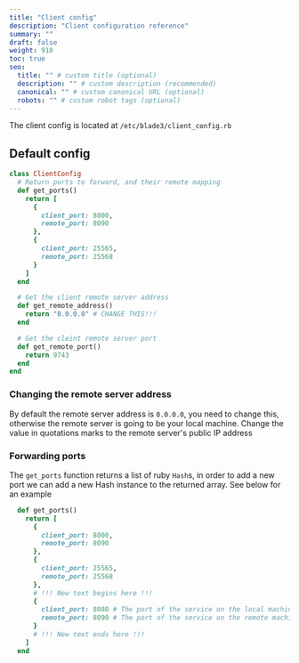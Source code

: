 ```yaml
---
title: "Client config"
description: "Client configuration reference"
summary: ""
draft: false
weight: 910
toc: true
seo:
  title: "" # custom title (optional)
  description: "" # custom description (recommended)
  canonical: "" # custom canonical URL (optional)
  robots: "" # custom robot tags (optional)
---
```


The client config is located at ```/etc/blade3/client_config.rb```

## Default config
```ruby
class ClientConfig
  # Return ports to forward, and their remote mapping
  def get_ports()
    return [
      {
        client_port: 8000,
        remote_port: 8090
      },
      {
        client_port: 25565,
        remote_port: 25568
      }
    ]
  end

  # Get the client remote server address
  def get_remote_address()
    return "0.0.0.0" # CHANGE THIS!!!
  end

  # Get the cleint remote server port
  def get_remote_port()
    return 9743
  end
end
```

### Changing the remote server address
By default the remote server address is ```0.0.0.0```, you need to change this, otherwise the remote server is going to be your local machine. Change the value in quotations marks to the remote server's public IP address

### Forwarding ports
The ```get_ports``` function returns a list of ruby ```Hash```s, in order to add a new port we can add a new Hash instance to the returned array. See below for an example
```ruby
  def get_ports()
    return [
      {
        client_port: 8000,
        remote_port: 8090
      },
      {
        client_port: 25565,
        remote_port: 25568
      },
      # !!! New text begins here !!!
      {
        client_port: 8080 # The port of the service on the local machine
        remote_port: 8090 # The port of the service on the remote machine
      }
      # !!! New text ends here !!!
    ]
  end
```
